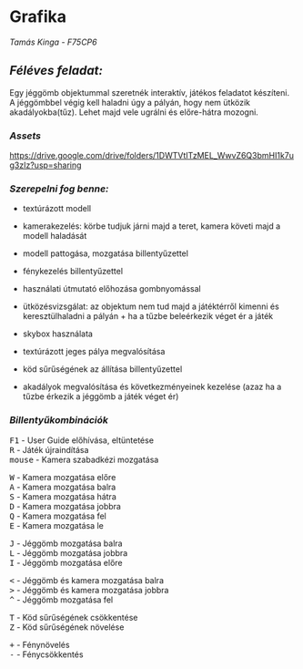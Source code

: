 # Grafika

*Tamás Kinga* -
*F75CP6*

## ***Féléves feladat:***

Egy jéggömb objektummal szeretnék interaktív, játékos feladatot készíteni. A jéggömbbel végig kell haladni úgy a pályán, hogy nem ütközik akadályokba(tűz). Lehet majd vele ugrálni és előre-hátra mozogni.								

### ***Assets***
https://drive.google.com/drive/folders/1DWTVtITzMEL_WwvZ6Q3bmHI1k7ug3zIz?usp=sharing

### ***Szerepelni fog benne:***
* textúrázott modell

* kamerakezelés: körbe tudjuk járni majd a teret, kamera követi majd a modell haladását

* modell pattogása, mozgatása billentyűzettel

*	fénykezelés billentyűzettel

* használati útmutató előhozása gombnyomással

* ütközésvizsgálat: az objektum nem tud majd a játéktérről kimenni és keresztülhaladni a pályán + ha a tűzbe beleérkezik véget ér a játék

*	skybox használata

*	textúrázott jeges pálya megvalósítása

*	köd sűrűségének az állítása billentyűzettel

* akadályok megvalósítása és következményeinek kezelése (azaz ha a tűzbe érkezik a jéggömb a játék véget ér)

### ***Billentyűkombinációk***

<kbd>F1</kbd> - User Guide előhívása, eltüntetése <br />
<kbd>R</kbd> - Játék újraindítása <br />
<kbd>mouse</kbd> - Kamera szabadkézi mozgatása <br />

<kbd>W</kbd> - Kamera mozgatása előre <br />
<kbd>A</kbd> - Kamera mozgatása balra <br />
<kbd>S</kbd> - Kamera mozgatása hátra <br />
<kbd>D</kbd> - Kamera mozgatása jobbra <br />
<kbd>Q</kbd> - Kamera mozgatása fel <br />
<kbd>E</kbd> - Kamera mozgatása le <br />

<kbd>J</kbd> - Jéggömb mozgatása balra <br />
<kbd>L</kbd> - Jéggömb mozgatása jobbra <br />
<kbd>I</kbd> - Jéggömb mozgatása előre <br />

<kbd><</kbd> - Jéggömb és kamera mozgatása balra <br />
<kbd>></kbd> - Jéggömb és kamera mozgatása jobbra <br />
<kbd>^</kbd> - Jéggömb mozgatása fel <br />

<kbd>T</kbd> - Köd sűrűségének csökkentése <br />
<kbd>Z</kbd> - Köd sűrűségének növelése <br />

<kbd>+</kbd> - Fénynövelés <br />
<kbd>-</kbd> - Fénycsökkentés <br />
